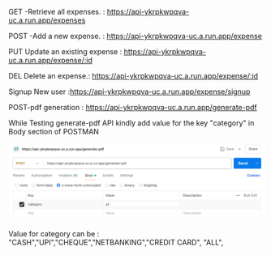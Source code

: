 GET -Retrieve all expenses. : https://api-ykrpkwpqva-uc.a.run.app/expenses

POST -Add a new expense. : https://api-ykrpkwpqva-uc.a.run.app/expense

PUT Update an existing expense : https://api-ykrpkwpqva-uc.a.run.app/expense/:id

DEL Delete an expense.: https://api-ykrpkwpqva-uc.a.run.app/expense/:id

Signup New user :https://api-ykrpkwpqva-uc.a.run.app/expense/signup

POST-pdf generation : https://api-ykrpkwpqva-uc.a.run.app/generate-pdf

While Testing generate-pdf API kindly add value for the key "category" in Body section of POSTMAN

![alt text](image.png)

Value for category can be : "CASH","UPI","CHEQUE","NETBANKING","CREDIT CARD", "ALL",
